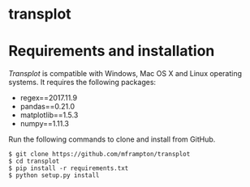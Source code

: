 # transplot

Requirements and installation
=============================

*Transplot* is compatible with Windows, Mac OS X and Linux operating systems. It requires the following packages:

* regex==2017.11.9
* pandas==0.21.0
* matplotlib==1.5.3
* numpy==1.11.3

Run the following commands to clone and install from GitHub.

```
$ git clone https://github.com/mframpton/transplot
$ cd transplot
$ pip install -r requirements.txt
$ python setup.py install
```